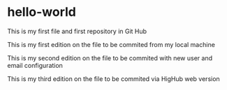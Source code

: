 # hello-world
This is my first file and first repository in Git Hub

This is my first edition on the file to be commited from my local machine

This is my second edition on the file to be commited with new user and email configuration

This is my third edition on the file to be commited via HigHub web version
